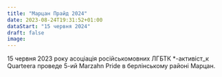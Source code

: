 ```yaml
---
title: "Марцан Прайд 2024"
date: 2023-08-24T19:31:52+01:00
dataStart: "15 червня 2024"
draft: false
image:
---
```

15 червня 2023 року асоціація російськомовних ЛГБТК *-активіст_к Quarteera проведе 5-ий Marzahn Pride в берлінському районі Марцан.

